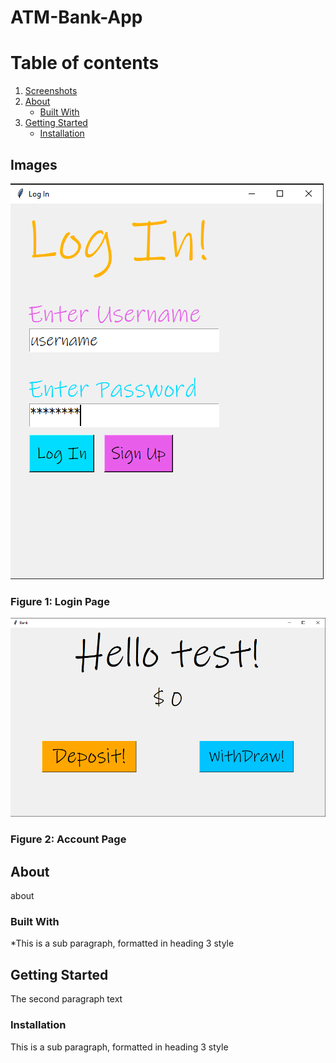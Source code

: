 # ATM-Bank-App

# Table of contents
1. [Screenshots](#screenshots)
2. [About](#about)
    * [Built With](#builtwith)
3. [Getting Started](#gettingstarted)
    * [Installation](#installation) 

## Images <a name="screenshots"></a>
![This is the Login page](resources/Log_In.PNG)

### Figure 1: Login Page

![This is the Account page](resources/Bank.PNG)



### Figure 2: Account Page


## About <a name="about"></a>
about

### Built With <a name="builtwith"></a>
*This is a sub paragraph, formatted in heading 3 style

## Getting Started <a name="gettingstarted"></a>
The second paragraph text

### Installation <a name="installation"></a>
This is a sub paragraph, formatted in heading 3 style
